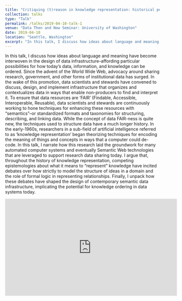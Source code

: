 ```yaml
---
title: "Critiquing (t)reason in knowledge representation: historical perspectives on semantic data infrastructure"
collection: talks
type: "Talk"
permalink: /talks/2019-04-10-talk-1
venue: "Data Then and Now Seminar: University of Washington"
date: 2019-04-10
location: "Seattle, Washington"
excerpt: "In this talk, I discuss how ideas about language and meaning have become interwoven in the design of data infrastructure–affording particular possibilities for how today’s data, information, and knowledge can be ordered."
---
```


In this talk, I discuss how ideas about language and meaning have become interwoven in the design of data infrastructure–affording particular possibilities for how today’s data, information, and knowledge can be ordered. Since the advent of the World Wide Web, advocacy around sharing research, government, and other forms of institutional data has surged. In the wake of this promotion, data scientists and stewards have convened to discuss, design, and implement infrastructure that organizes and contextualizes data in ways that enable non-producers to find and interpret it. To ensure that data resources are ‘FAIR’ (Findable, Accessible, Interoperable, Reusable), data scientists and stewards are continuously working to hone techniques for enhancing these resources with “semantics”–or standardized formats and taxonomies for structuring, describing, and linking data. While the concept of data FAIR-ness is quite new, the techniques used to structure data have a much longer history. In the early-1960s, researchers in a sub-field of artificial intelligence referred to as ‘knowledge representation’ began theorizing techniques for encoding the meaning of things and concepts in ways that a computer could de-code. In this talk, I narrate how this research laid the groundwork for many automated computer systems and eventually Semantic Web technologies that are leveraged to support research data sharing today. I argue that, throughout the history of knowledge representation, competing epistemologies about what it means to “represent” knowledge have incited debates over how strictly to model the structure of ideas in a domain and the role of formal logic in representing relationships. Finally, I unpack how these debates have shaped the design of contemporary semantic data infrastructure, implicating the potential for knowledge ordering in data systems today.

<iframe width="560" height="315" src="https://www.youtube.com/embed/pXoVsCoincI" title="YouTube video player" frameborder="0" allow="accelerometer; autoplay; clipboard-write; encrypted-media; gyroscope; picture-in-picture" allowfullscreen></iframe>
